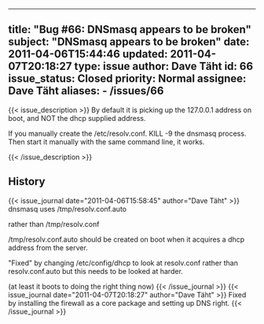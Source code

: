 
---
title: "Bug #66: DNSmasq appears to be broken"
subject: "DNSmasq appears to be broken"
date: 2011-04-06T15:44:46
updated: 2011-04-07T20:18:27
type: issue
author: Dave Täht
id: 66
issue_status: Closed
priority: Normal
assignee: Dave Täht
aliases:
    - /issues/66
---

{{< issue_description >}}
By default it is picking up the 127.0.0.1 address on boot, and NOT the
dhcp supplied address.

If you manually create the /etc/resolv.conf. KILL -9 the dnsmasq
process. Then start it manually with the same command line, it works.


{{< /issue_description >}}

## History
{{< issue_journal date="2011-04-06T15:58:45" author="Dave Täht" >}}
dnsmasq uses /tmp/resolv.conf.auto

rather than /tmp/resolv.conf

/tmp/resolv.conf.auto should be created on boot when it acquires a dhcp
address from the server.

"Fixed" by changing /etc/config/dhcp to look at resolv.conf rather than
resolv.conf.auto but this needs to be looked at harder.

(at least it boots to doing the right thing now)
{{< /issue_journal >}}
{{< issue_journal date="2011-04-07T20:18:27" author="Dave Täht" >}}
Fixed by installing the firewall as a core package and setting up DNS
right.
{{< /issue_journal >}}


